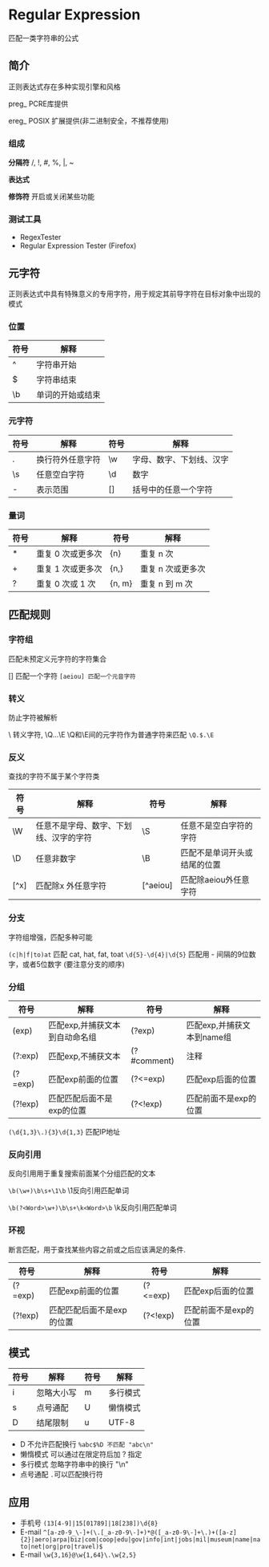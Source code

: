 # Regular Expression

匹配一类字符串的公式

## 简介

正则表达式存在多种实现引擎和风格

preg_ PCRE库提供

ereg_ POSIX 扩展提供(非二进制安全，不推荐使用)

### 组成

**分隔符** /, !, #, %, |, ~

**表达式** 

**修饰符** 开启或关闭某些功能

### 测试工具

- RegexTester
- Regular Expression Tester (Firefox)

## 元字符

正则表达式中具有特殊意义的专用字符，用于规定其前导字符在目标对象中出现的模式

### 位置

| 符号|  解释    |
|-----|----------|
| ^   |字符串开始|
| $   |字符串结束|
| \b  | 单词的开始或结束 |

### 元字符

|符号|  解释  |  符号|  解释  |
|----|--------|------|--------|
| .  | 换行符外任意字符     | \w | 字母、数字、下划线、汉字 |
| \s | 任意空白字符         | \d | 数字 |
| -  | 表示范围 | [] | 括号中的任意一个字符 |

### 量词

| 符号|  解释  |  符号|  解释  |
|-----|--------|------|--------|
| * | 重复 0 次或更多次   | {n}    | 重复 n 次 |
| + | 重复 1 次或更多次   | {n,}   | 重复 n 次或更多次 |
| ? | 重复 0 次或 1 次    | {n, m} | 重复 n 到 m 次 |

## 匹配规则

### 字符组

匹配未预定义元字符的字符集合

[] 匹配一个字符 `[aeiou] 匹配一个元音字符`

### 转义

防止字符被解析

\ 转义字符,
\Q...\E \Q和\E间的元字符作为普通字符来匹配 `\Q.$.\E `

### 反义

查找的字符不属于某个字符类

| 符号|  解释  |  符号|  解释  |
|-----|--------|------|--------|
| \W | 任意不是字母、数字、下划线、汉字的字符 | \S | 任意不是空白字符的字符 |
| \D | 任意非数字 | \B | 匹配不是单词开头或结尾的位置 |
| \[^x\] | 匹配除x 外任意字符 | \[^aeiou\] | 匹配除aeiou外任意字符 |

### 分支

字符组增强，匹配多种可能

`(c|h|f|to)at` 匹配 cat, hat, fat, toat
`\d{5}-\d{4}|\d{5}` 匹配用 - 间隔的9位数字，或者5位数字 (要注意分支的顺序)

### 分组

| 符号|  解释  |  符号|  解释  |
|-----|--------|------|--------|
| (exp) | 匹配exp,并捕获文本到自动命名组| (?<name>exp) | 匹配exp,并捕获文本到name组 |
| (?:exp) | 匹配exp,不捕获文本 | (?#comment) | 注释 |
| (?=exp) | 匹配exp前面的位置 | (?<=exp) | 匹配exp后面的位置 |
| (?!exp) | 匹配匹配后面不是exp的位置 | (?<!exp) | 匹配前面不是exp的位置 |

`(\d{1,3}\.){3}\d{1,3}` 匹配IP地址

### 反向引用

反向引用用于重复搜索前面某个分组匹配的文本

`\b(\w+)\b\s+\1\b`  \1反向引用匹配单词

`\b(?<Word>\w+)\b\s+\k<Word>\b` \k<Word>反向引用匹配单词

### 环视

断言匹配，用于查找某些内容之前或之后应该满足的条件.

| 符号|  解释  |  符号|  解释  |
|-----|--------|------|--------|
| (?=exp) | 匹配exp前面的位置 | (?<=exp) | 匹配exp后面的位置 |
| (?!exp) | 匹配匹配后面不是exp的位置 | (?<!exp) | 匹配前面不是exp的位置 |

## 模式

| 符号|  解释  |  符号|  解释   |
|-----|--------|------|---------|
| i | 忽略大小写 | m | 多行模式 |
| s | 点号通配 | U | 懒惰模式 |
| D | 结尾限制 | u | UTF-8 |

- D 不允许匹配换行 `%abc$%D 不匹配 "abc\n"`
- 懒惰模式 可以通过在限定符后加 ? 指定
- 多行模式 忽略字符串中的换行 "\n"
- 点号通配 `.`可以匹配换行符

## 应用

- 手机号 `(13[4-9]|15[01789]|18[238])\d{8}`
- E-mail `^[a-z0-9_\-]+(\.[_a-z0-9\-]+)*@([_a-z0-9\-]+\.)+([a-z]{2}|aero|arpa|biz|com|coop|edu|gov|info|int|jobs|mil|museum|name|nato|net|org|pro|travel)$`
- E-mail `\w{3,16}@\w{1,64}\.\w{2,5}`
